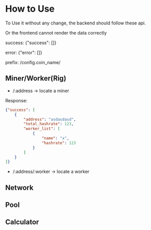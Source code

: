 # How to Use

To Use it without any change, the backend should follow these api.

Or the frontend cannot render the data correctly

success: {"success": []}

error: {"error": []}

prefix: /config.coin_name/

## Miner/Worker(Rig)

- /:address -> locate a miner

Response:

```json
{"success": [
    {
        "address": "asdasdasd",
        "total_hashrate": 123,
        "worker_list": [
            {
                "name": "x",
                "hashrate": 123
            }
        ]
    }
]}
```

- /:address/:worker -> locate a worker

## Network

## Pool

## Calculator

